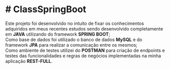 <h1># ClassSpringBoot</h1>

 <div> Este projeto foi desenvolvido no intuíto de fixar os conhecimentos adquiridos em meus recentes estudos sendo desenvolvido completamente em <b>JAVA</b> utilizando do framework <b>SPRING BOOT</b>;</div>
 <div>Como base de dados foi utilizado o banco de dados <b>MySQL</b> e do framework <b>JPA</b> para realizar a comunicação entre os mesmos; </div>
   <div>Como ambiente de testes utilizei do <b>POSTMAN</b> para criação de endpoints e testes das funcionalidades e regras de negócios implementadas na minha aplicação <b>REST-FULL</b>.</div>
